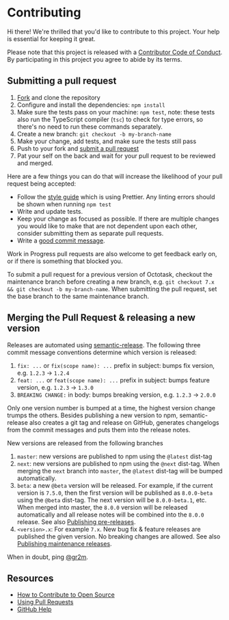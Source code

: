 # Contributing

Hi there! We're thrilled that you'd like to contribute to this project. Your help is essential for keeping it great.

Please note that this project is released with a [Contributor Code of Conduct][code-of-conduct]. By participating in this project you agree to abide by its terms.

## Submitting a pull request

1. [Fork][fork] and clone the repository
1. Configure and install the dependencies: `npm install`
1. Make sure the tests pass on your machine: `npm test`, note: these tests also run the TypeScript compiler (`tsc`) to check for type errors, so there's no need to run these commands separately.
1. Create a new branch: `git checkout -b my-branch-name`
1. Make your change, add tests, and make sure the tests still pass
1. Push to your fork and [submit a pull request][pr]
1. Pat your self on the back and wait for your pull request to be reviewed and merged.

Here are a few things you can do that will increase the likelihood of your pull request being accepted:

- Follow the [style guide][style] which is using Prettier. Any linting errors should be shown when running `npm test`
- Write and update tests.
- Keep your change as focused as possible. If there are multiple changes you would like to make that are not dependent upon each other, consider submitting them as separate pull requests.
- Write a [good commit message](http://tbaggery.com/2008/04/19/a-note-about-git-commit-messages.html).

Work in Progress pull requests are also welcome to get feedback early on, or if there is something that blocked you.

To submit a pull request for a previous version of Octotask, checkout the maintenance branch before creating a new branch, e.g. `git checkout 7.x && git checkout -b my-branch-name`. When submitting the pull request, set the base branch to the same maintenance branch.

## Merging the Pull Request & releasing a new version

Releases are automated using [semantic-release](https://github.com/semantic-release/semantic-release).
The following three commit message conventions determine which version is released:

1. `fix: ...` or `fix(scope name): ...` prefix in subject: bumps fix version, e.g. `1.2.3` → `1.2.4`
2. `feat: ...` or `feat(scope name): ...` prefix in subject: bumps feature version, e.g. `1.2.3` → `1.3.0`
3. `BREAKING CHANGE:` in body: bumps breaking version, e.g. `1.2.3` → `2.0.0`

Only one version number is bumped at a time, the highest version change trumps the others. Besides publishing a new version to npm, semantic-release also creates a git tag and release on GitHub, generates changelogs from the commit messages and puts them into the release notes.

New versions are released from the following branches

1. `master`: new versions are published to npm using the `@latest` dist-tag
1. `next`: new versions are published to npm using the `@next` dist-tag. When merging the `next` branch into `master`, the `@latest` dist-tag will be bumped automatically.
1. `beta`: a new `@beta` version will be released. For example, if the current version is `7.5.0`, then the first version will be published as `8.0.0-beta` using the `@beta` dist-tag. The next version will be `8.0.0-beta.1`, etc. When merged into master, the `8.0.0` version will be released automatically and all release notes will be combined into the `8.0.0` release. See also [Publishing pre-releases](https://github.com/semantic-release/semantic-release/blob/beta/docs/recipes/pre-releases.md).
1. `<version>.x`: For example `7.x`. New bug fix & feature releases are published the given version. No breaking changes are allowed. See also [Publishing maintenance releases](https://github.com/semantic-release/semantic-release/blob/beta/docs/recipes/maintenance-releases.md).

When in doubt, ping [@gr2m](https://github.com/gr2m).

## Resources

- [How to Contribute to Open Source](https://opensource.guide/how-to-contribute/)
- [Using Pull Requests](https://help.github.com/articles/about-pull-requests/)
- [GitHub Help](https://help.github.com)

[fork]: https://github.com/octotask/octotask/fork
[pr]: https://github.com/octotask/octotask/compare
[style]: https://prettier.io/
[code-of-conduct]: CODE_OF_CONDUCT.md
[good-first-issue-search]: https://github.com/search?utf8=%E2%9C%93&q=topic%3Aoctotask+topic%3Aoctotask-app+good-first-issues%3A%3E0&type=
[linter]: https://github.com/octotask/octotask/blob/ts-readme/tslint.json
